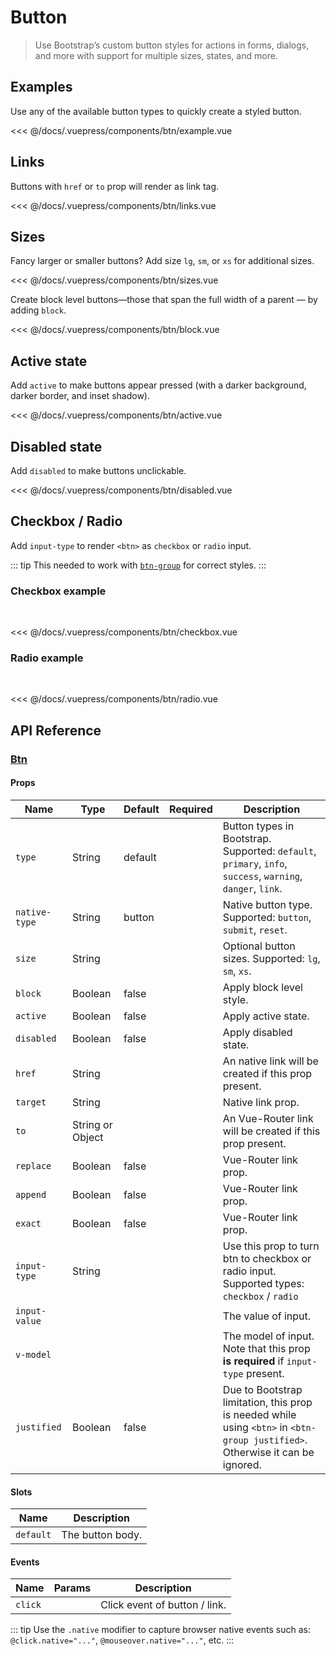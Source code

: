 # Button

> Use Bootstrap’s custom button styles for actions in forms, dialogs, and more with support for multiple sizes, states, and more.

## Examples

Use any of the available button types to quickly create a styled button.

<btn-example/>

<<< @/docs/.vuepress/components/btn/example.vue

## Links

Buttons with `href` or `to` prop will render as link tag.

<btn-links/>

<<< @/docs/.vuepress/components/btn/links.vue

## Sizes

Fancy larger or smaller buttons? Add size `lg`, `sm`, or `xs` for additional sizes.

<btn-sizes/>

<<< @/docs/.vuepress/components/btn/sizes.vue

Create block level buttons—those that span the full width of a parent — by adding `block`.

<btn-block/>

<<< @/docs/.vuepress/components/btn/block.vue

## Active state

Add `active` to make buttons appear pressed (with a darker background, darker border, and inset shadow).

<btn-active/>

<<< @/docs/.vuepress/components/btn/active.vue

## Disabled state

Add `disabled` to make buttons unclickable.

<btn-disabled/>

<<< @/docs/.vuepress/components/btn/disabled.vue

## Checkbox / Radio

Add `input-type` to render `<btn>` as `checkbox` or `radio` input.

::: tip
This needed to work with [`btn-group`](/components/btn-group.html) for correct styles.
:::

### Checkbox example

<br/>

<btn-checkbox/>

<<< @/docs/.vuepress/components/btn/checkbox.vue

### Radio example

<br/>

<btn-radio/>

<<< @/docs/.vuepress/components/btn/radio.vue

## API Reference

### [Btn](https://github.com/uiv-lib/uiv/blob/1.x/src/components/button/Btn.js)

#### Props

Name             | Type             | Default  | Required | Description
---------------- | ----------       | -------- | -------- | -----------------------
`type`           | String           | default  |          | Button types in Bootstrap. Supported: `default`, `primary`, `info`, `success`, `warning`, `danger`, `link`.
`native-type`    | String           | button   |          | Native button type. Supported: `button`, `submit`, `reset`.
`size`           | String           |          |          | Optional button sizes. Supported: `lg`, `sm`, `xs`.
`block`          | Boolean          | false    |          | Apply block level style.
`active`         | Boolean          | false    |          | Apply active state.
`disabled`       | Boolean          | false    |          | Apply disabled state.
`href`           | String           |          |          | An native link will be created if this prop present.
`target`         | String           |          |          | Native link prop.
`to`             | String or Object |          |          | An Vue-Router link will be created if this prop present.
`replace`        | Boolean          | false    |          | Vue-Router link prop.
`append`         | Boolean          | false    |          | Vue-Router link prop.
`exact`          | Boolean          | false    |          | Vue-Router link prop.
`input-type`     | String           |          |          | Use this prop to turn btn to checkbox or radio input. Supported types: `checkbox` / `radio`
`input-value`    |                  |          |          | The value of input.
`v-model`        |                  |          |          | The model of input. Note that this prop **is required** if `input-type` present.
`justified`      | Boolean          | false    |          | Due to Bootstrap limitation, this prop is needed while using `<btn>` in `<btn-group justified>`. Otherwise it can be ignored.

#### Slots

Name      | Description
--------- | -----------------------
`default` | The button body.

#### Events

Name        | Params | Description
----------- | ------ | ---------------
`click`     |        | Click event of button / link.

::: tip
Use the `.native` modifier to capture browser native events such as: `@click.native="..."`, `@mouseover.native="..."`, etc.
:::
